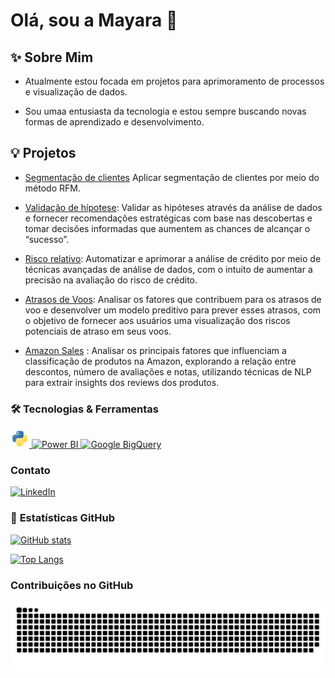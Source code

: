  # Olá, sou a Mayara 👋 

 ## ✨ Sobre Mim
  
- Atualmente estou focada em projetos para aprimoramento de processos e visualização de dados.
  
- Sou umaa entusiasta da tecnologia e estou sempre buscando novas formas de aprendizado e desenvolvimento.
  
 ## 💡 Projetos
  
- [Segmentação de clientes](https://github.com/Mayara-alvess/01projeto.segmentacao_rfm) Aplicar segmentação de clientes por meio do método RFM.
  
- [Validação de hípotese](https://github.com/Mayara-alvess/02.Projeto-hipotese): Validar as hipóteses através da análise de dados e fornecer recomendações estratégicas com base nas descobertas e tomar decisões informadas que aumentem as chances de alcançar o “sucesso”.
- [Risco relativo](https://github.com/Mayara-alvess/03.Projeto.risco_relativo): Automatizar e aprimorar a análise de crédito por meio de técnicas avançadas de análise de dados, com o intuito de aumentar a precisão na avaliação do risco de crédito.
- [Atrasos de Voos](https://github.com/Mayara-alvess/04.Projeto-DataLab): Analisar os fatores que contribuem para os atrasos de voo e desenvolver um modelo preditivo para prever esses atrasos, com o objetivo de fornecer aos usuários uma visualização dos riscos potenciais de atraso em seus voos.
- [Amazon Sales](https://github.com/Mayara-alvess/05.projeto-amazon) : Analisar os principais fatores que influenciam a classificação de produtos na Amazon, explorando a relação entre descontos, número de avaliações e notas, utilizando técnicas de NLP para extrair insights dos reviews dos produtos.


  

 ### 🛠️ Tecnologias & Ferramentas

<a href="https://raw.githubusercontent.com/devicons/devicon/master/icons/python/python-original.svg">
  <img src="https://raw.githubusercontent.com/devicons/devicon/master/icons/python/python-original.svg" alt="Python" width="30" height="30">
</a>

<a href="https://github.com/microsoft/PowerBI-Icons/blob/main/SVG/Power-BI.svg">
  <img src="https://github.com/microsoft/PowerBI-Icons/blob/main/SVG/Power-BI.svg" alt="Power BI" width="30" height="30">
</a>

<a href="https://camo.githubusercontent.com/747a3833bb8e0b0af398573a26e832d5a94157efbbbcef940800bed9279aa668/68747470733a2f2f63646e2e69636f6e2d69636f6e732e636f6d2f69636f6e73322f323639392f504e472f3531322f676f6f676c655f62696771756572795f6c6f676f5f69636f6e5f3136383135302e706e67">
  <img src="https://camo.githubusercontent.com/747a3833bb8e0b0af398573a26e832d5a94157efbbbcef940800bed9279aa668/68747470733a2f2f63646e2e69636f6e2d69636f6e732e636f6d2f69636f6e73322f323639392f504e472f3531322f676f6f676c655f62696771756572795f6c6f676f5f69636f6e5f3136383135302e706e67" alt="Google BigQuery" width="30" height="30">
</a>




  
  ### **Contato**
 
[![LinkedIn](https://img.shields.io/badge/LinkedIn-blue?style=flat-square&logo=linkedin)](https://www.linkedin.com/in/mayara-alves-b18483186)



 ### 🧐 **Estatísticas GitHub**


[![GitHub stats](https://github-readme-stats.vercel.app/api?username=mayara-alves&show_icons=true&theme=radical)](https://github.com/anuraghazra/github-readme-stats)

[![Top Langs](https://github-readme-stats.vercel.app/api/top-langs/?username=mayara-alves&layout=compact&theme=radical)](https://github.com/anuraghazra/github-readme-stats)


### Contribuições no GitHub 

[![Snake animation](https://github.com/Platane/snk/raw/output/github-contribution-grid-snake.svg)](https://github.com/Platane/snk)


<!---
Mayara-alvess/Mayara-alvess is a ✨ special ✨ repository because its `README.md` (this file) appears on your GitHub profile.
You can click the Preview link to take a look at your changes.
--->
